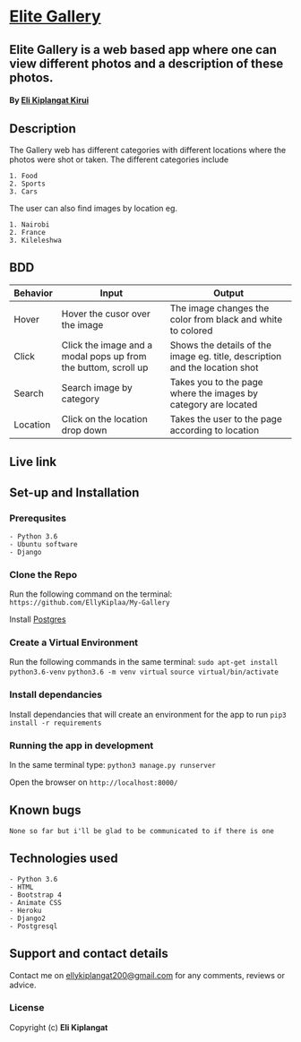 # [Elite Gallery]()
## Elite Gallery is a web based app where one can view different photos and a description  of these photos.
#### By **[Eli Kiplangat Kirui](https://github.com/EllyKiplaa/My-Gallery)**

## Description
The Gallery web has different categories with different locations where the photos were shot or taken.
The different categories include

```
1. Food
2. Sports 
3. Cars

```
The user can also find images by location eg.

```
1. Nairobi
2. France
3. Kileleshwa
```


## BDD

| Behavior            | Input                         | Output                        | 
| ------------------- | ----------------------------- | ----------------------------- |
| Hover | Hover the cusor over the image| The image changes the color from black and white to colored |
| Click | Click the image and a modal pops up from the buttom, scroll up | Shows the details of the image eg. title, description and the location shot |
| Search | Search image by category| Takes you to the page where the images by category  are located |
| Location | Click on the location drop down | Takes the user to the page according to location |


## Live link



## Set-up and Installation

### Prerequsites
    - Python 3.6
    - Ubuntu software
    - Django

### Clone the Repo
Run the following command on the terminal:
`https://github.com/EllyKiplaa/My-Gallery`

Install [Postgres](https://www.postgresql.org/download/)

### Create a Virtual Environment
Run the following commands in the same terminal:
`sudo apt-get install python3.6-venv`
`python3.6 -m venv virtual`
`source virtual/bin/activate`

### Install dependancies
Install dependancies that will create an environment for the app to run
`pip3 install -r requirements`


### Running the app in development
In the same terminal type:
`python3 manage.py runserver`

Open the browser on `http://localhost:8000/`

## Known bugs

```None so far but i'll be glad to be communicated to if there is one ```


## Technologies used
    - Python 3.6
    - HTML
    - Bootstrap 4
    - Animate CSS
    - Heroku
    - Django2
    - Postgresql

## Support and contact details
Contact me on ellykiplangat200@gmail.com for any comments, reviews or advice.

### License
Copyright (c) **Eli Kiplangat**